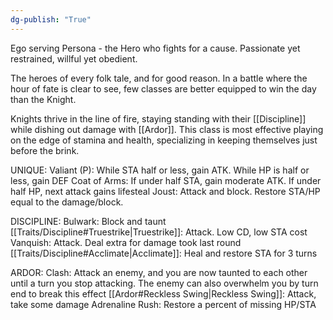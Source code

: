 ```yaml
---
dg-publish: "True"
---
```


Ego serving Persona - the Hero who fights for a cause. Passionate yet restrained, willful yet obedient.

The heroes of every folk tale, and for good reason. In a battle where the hour of fate is clear to see, few classes are better equipped to win the day than the Knight.

Knights thrive in the line of fire, staying standing with their [[Discipline]] while dishing out damage with [[Ardor]]. This class is most effective playing on the edge of stamina and health, specializing in keeping themselves just before the brink.

UNIQUE:
Valiant (P): While STA half or less, gain ATK. While HP is half or less, gain DEF
Coat of Arms: If under half STA, gain moderate ATK. If under half HP, next attack gains lifesteal
Joust: Attack and block. Restore STA/HP equal to the damage/block.

DISCIPLINE:
Bulwark: Block and taunt
[[Traits/Discipline#Truestrike|Truestrike]]: Attack. Low CD, low STA cost
Vanquish: Attack. Deal extra for damage took last round
[[Traits/Discipline#Acclimate|Acclimate]]: Heal and restore STA for 3 turns

ARDOR:
Clash: Attack an enemy, and you are now taunted to each other until a turn you stop attacking. The enemy can also overwhelm you by turn end to break this effect
[[Ardor#Reckless Swing|Reckless Swing]]: Attack, take some damage
Adrenaline Rush: Restore a percent of missing HP/STA
